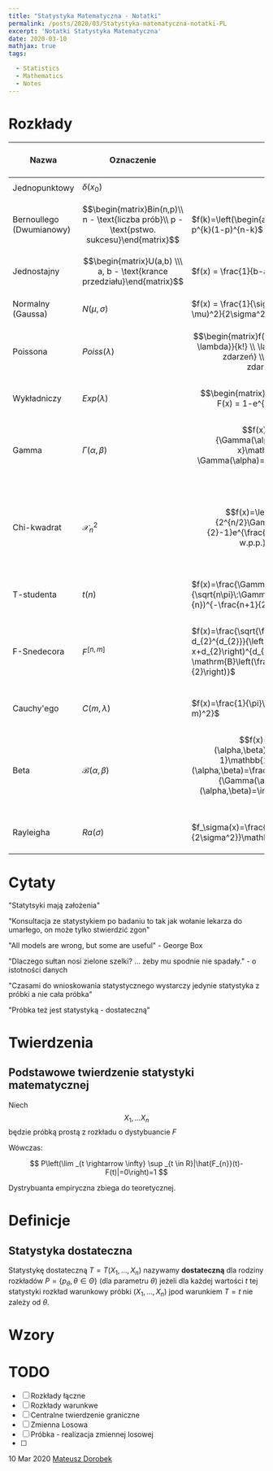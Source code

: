 ```yaml
---
title: "Statystyka Matematyczna - Notatki"
permalink: /posts/2020/03/Statystyka-matematyczna-notatki-PL
excerpt: 'Notatki Statystyka Matematyczna'
date: 2020-03-10
mathjax: true
tags:

  - Statistics
  - Mathematics
  - Notes
---
```


# Rozkłady

| Nazwa                     | Oznaczenie                                                   | Rozkład                                                      | Miary                                                | Funkcja tworząca momenty | Właściwości                                                  |
| ------------------------- | ------------------------------------------------------------ | ------------------------------------------------------------ | ---------------------------------------------------- | ---------------------------------- | ------------------------------------------------------------ |
| Jednopunktowy | $\delta(x_0)$ |  | $$EX = x_0, \\ VX = 0$$ |  |  |
| Bernoullego (Dwumianowy) | $$\begin{matrix}Bin(n,p)\\ n - \text{liczba prób}\\ p -  \text{pstwo. sukcesu}\end{matrix}$$ | $f(k)=\left(\begin{array}{l}n \\ k\end{array}\right) p^{k}(1-p)^{n-k}$ | $$EX=np \\ VX=np(1-p)$$                             | $\varphi_{X}(t)=q+p e^t$ | n - duże p-małe to $Bin(n,p) \sim Poiss(np)$                 |
| Jednostajny               | $$\begin{matrix}U(a,b) \\\ a, b - \text{krance przedziału}\end{matrix}$$ | $f(x) = \frac{1}{b-a}\mathbb{1}_{(a,b)}(x)$ | $$EX = \frac{1}{b-a} \\ VX = \frac{(b-a)^2}{12}$$     | $\varphi_{X}(t)=\frac{e^{ t b}-e^{ t a}}{ t(b-a)}$ |                                                              |
| Normalny (Gaussa)         | $N(\mu,\sigma)$                                              | $f(x) = \frac{1}{\sigma\sqrt{2\pi}}e^{-\frac{(x-\mu)^2}{2\sigma^2}}$ | $$EX = \mu \\ VX=\sigma^2$$                          |                                    | $\bar{X} \sim N(\mu,\frac{\sigma}{\sqrt{n}})\\ \sum{X^2}\sim \mathcal{X}^2_n$ |
| Poissona                  | $Poiss(\lambda)$                                             | $$\begin{matrix}f(k,\lambda) = \frac{\lambda^ke^{-\lambda}}{k!} \\ \lambda - \text{oczekiwana liczba zdarzeń} \\ k - \text{faktyczna liczba zdarzeń}\end{matrix}$$ | $$EX = \lambda \\ VX=\lambda$$                       | $\varphi_{X}(t)=e^{\lambda\left(e^{ t}-1\right)}$ |                                                              |
| Wykładniczy               | $Exp(\lambda)$                                               | $$\begin{matrix}f(x) = \lambda e^{-\lambda x}\\ F(x) = 1-e^{-\lambda x}\end{matrix}$$ | $$EX=\frac{1}{\lambda} \\ VX = \frac{1}{\lambda^2}$$ | $\varphi_{X}(t)=\frac{\lambda}{\lambda-t}$ | $Exp(\lambda)=\Gamma(1,\lambda)$                             |
| Gamma                     | $\Gamma(\alpha,\beta)$                                       | $$f(x)=\frac{\beta^\alpha}{\Gamma(\alpha)}x^{\alpha-1}e^{-\beta x}\mathbb{1}_{(0,\infty)}(x)\\ \Gamma(\alpha)=\int_{0}^{\infty}x^{\alpha-1}e^{-x}dx$$ | $$EX=\frac{\alpha}{\beta} \\ VX=\frac{\alpha}{\beta^2}$$ | $\varphi_{X}(t)=\frac{1}{(1-t \lambda)^{p}}$ | $\Gamma(1)=1\\\Gamma(n+1)=n! \; n\in N\\\Gamma(\frac{1}{2})=\sqrt{\pi}$ |
| Chi-kwadrat               | $\mathcal{X}^2_n$                      | $$f(x)=\left\{\begin{matrix}\frac{1}{2^{n/2}\Gamma(\frac{n}{2})}x^{\frac{n}{2}-1}e^{\frac{-x}{2}}\text{dla }x>0\\ 0\text{ w.p.p.}\end{matrix}\right.$$ | $$EX = n \\ VX=2n$$                                  | $\varphi_{X}(t)=(1-2 t)^{-n / 2} \text{ dla } 2 t<1$ | $$X=\sum Z_i^2\;Z_i\sim N(0,1) \\ (Z_1,\dots,Z_n) \:iid \\ X\sim \mathcal{X}^2_n  \\ n\bar Z^2 = (\sqrt{n} \bar{Z})^2\sim \mathcal{X}^2_1\ \\ \mathcal{X}^2_n \sim \Gamma(\frac{n}{2}, \frac{1}{2})$$ |
| T-studenta                | $t(n)$                                                       | $f(x)=\frac{\Gamma(\frac{n+1}{2})}{\sqrt{n\pi}\:\Gamma(\frac{n}{2})}(1+\frac{x^2}{n})^{-\frac{n+1}{2}}$ | $$EX=0\;n>1 \\ VX=\frac{n}{n-2}\;n>2$$              | (nieokreślona) | $$T=\frac{Z}{\sqrt{\frac{X}{n}}} \\ Z\sim N(0,1) \\ X\sim \mathcal{X}^2_n$$ |
| F-Snedecora               | $F^{[n,m]}$                                                  | $f(x)=\frac{\sqrt{\frac{\left(d_{1} x\right)^{d_{1}} d_{2}^{d_{2}}}{\left(d_{1} x+d_{2}\right)^{d_{1}+d_{2}}}}}{x \mathrm{B}\left(\frac{d_{1}}{2}, \frac{d_{2}}{2}\right)}$ | $$EX=\frac{m}{m-2} \;m>2 \\ VX=\frac{2 m^{2}\left(n+m-2\right)}{n\left(m-2\right)^{2}\left(m-4\right)} \; m>4$$ |                                    | $$F = \frac{\frac{X}{n}}{\frac{Y}{m}} \\ X\sim \mathcal{X}^2_n \\ Y\sim \mathcal{X}^2_m$$ |
| Cauchy'ego                | $C(m,\lambda)$                                               | $f(x)=\frac{1}{\pi}\frac{\lambda^2}{\lambda^2+(x-m)^2}$      | $EX$ i $VX$ nie istnieją. | $\varphi_{X}(t)=e^{t m-\lambda}$ | $$C = \frac{X_1}{X_2} \\ X_1,X_x\sim N(0,1) \\ C\sim C(m,\lambda) $$ |
| Beta                      | $\mathcal{B}(\alpha,\beta)$                                        | $$f(x)=\frac{1}{\mathcal{B}(\alpha,\beta)}x^{\alpha-1}(1-x)^{\beta-1}\mathbb{1}_{(0,1)}(x) \\ \mathcal{B}(\alpha,\beta)=\frac{\Gamma(\alpha)\Gamma(\beta)}{\Gamma(\alpha+\beta)} \\ \mathcal{B}(\alpha,\beta)=\int_0^1t^{\alpha-1}(1-t)^{\beta-1}dt$$ | $$EX = \frac{\alpha}{\alpha+\beta} \\ VX=\frac{\alpha \beta}{(\alpha+\beta)^{2}(\alpha+\beta+1)}$$ |                                    |                                                              |
| Rayleigha                 | $Ra(\sigma)$                                                 | $f_\sigma(x)=\frac{x}{\sigma^2}e^{-\frac{x^2}{2\sigma^2}}\mathbb{1}_{(0,\infty)}(x)$ | $$EX=\sigma\sqrt{\frac{\pi}{2}} \\ VX=\frac{4-\pi}{2}\sigma^2$$ |                                    |                                                              |



# Cytaty

"Statytsyki mają założenia"

"Konsultacja ze statystykiem po badaniu to tak jak wołanie lekarza do umarłego, on może tylko stwierdzić zgon"

"All models are wrong, but some are useful" - George Box

"Dlaczego sułtan nosi zielone szelki? ... żeby mu spodnie nie spadały." - o istotności danych

"Czasami do wnioskowania statystycznego wystarczy jedynie statystyka z próbki a nie cała próbka"

"Próbka też jest statystyką - dostateczną"

# Twierdzenia

## Podstawowe twierdzenie statystyki matematycznej

Niech $$X_1, ... X_n$$ będzie próbką prostą z rozkładu o dystybuancie $F$ 

Wówczas:

$$
P\left(\lim _{t \rightarrow \infty} \sup _{t \in R}|\hat{F_{n}}(t)-F(t)|=0\right)=1
$$

Dystrybuanta empiryczna zbiega do teoretycznej.

# Definicje

## Statystyka dostateczna

Statystykę dostateczną $T = T(X_1, ..., X_n)$ nazywamy **dostateczną** dla rodziny rozkładów $P = \{p_{\theta}, \theta \in \Theta\}$ (dla parametru $\theta$) jeżeli dla każdej wartości $t$ tej statystyki rozkład warunkowy próbki $(X_1, \dots, X_n)$ jpod warunkiem $T = t$ nie zależy od $\theta$.



# Wzory

# TODO

- [ ] Rozkłady łączne
- [ ] Rozkłady warunkwe
- [ ] Centralne twierdzenie  graniczne
- [ ] Zmienna Losowa
- [ ] Próbka - realizacja zmiennej losowej
- [ ] 



10 Mar 2020 [Mateusz Dorobek](https://mateuszdorobek.pl/)
